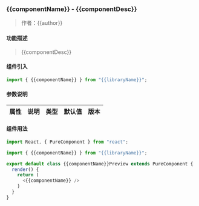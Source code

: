 ### {{componentName}} - {{componentDesc}}

> 作者：{{author}}

#### 功能描述

> {{componentDesc}}

#### 组件引入

```js
import { {{componentName}} } from "{{libraryName}}";
```

#### 参数说明

| 属性 | 说明 | 类型 | 默认值 | 版本 |
| ---- | ---- | ---- | ------ | ---- |


#### 组件用法

```js
import React, { PureComponent } from "react";

import { {{componentName}} } from "{{libraryName}}";

export default class {{componentName}}Preview extends PureComponent {
  render() {
    return (
      <{{componentName}} />
    )
  }
}
```
